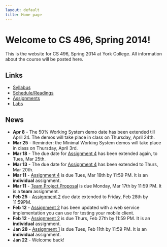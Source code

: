 ```yaml
---
layout: default
title: Home page
---
```


# Welcome to CS 496, Spring 2014!

This is the website for CS 496, Spring 2014 at York College.
All information about the course will be posted here.

## Links

* [Syllabus](syllabus.html)
* [Schedule/Readings](schedule.html)
* [Assignments](assign/index.html)
* [Labs](labs/index.html)

## News

* **Apr 8** - The 50% Working System demo date has been extended till April 24. The demos will take place in class on Thursday, April 24th.
* **Mar 25** - Reminder: the Minimal Working System demos will take place in class on Thursday, April 3rd.
* **Mar 18** - The due date for [Assignment 4](assign/assign04.html) has been extended again, to Tues, Mar 25th.
* **Mar 13** - The due date for [Assignment 4](assign/assign04.html) has been extended to Thurs, Mar 20th.
* **Mar 11** - [Assignment 4](assign/assign04.html) is due Tues, Mar 18th by 11:59 PM.  It is an **individual** assignment.
* **Mar 11** - [Team Project Proposal](assign/project.html) is due Monday, Mar 17th by 11:59 PM.  It is a **team** assignment.
* **Feb 25** - [Assignment 2](assign/assign02.html) due date extended to Friday, Feb 28th by 11:59PM.
* **Feb 12** - [Assignment 2](assign/assign02.html) has been updated with a web service implementation you can use for testing your mobile client.
* **Feb 12** - [Assignment 2](assign/assign02.html) is due Thurs, Feb 27th by 11:59 PM.  It is an **individual** assignment.
* **Jan 28** - [Assignment 1](assign/assign01.html) is due Tues, Feb 11th by 11:59 PM.  It is an **individual** assignment.
* **Jan 22** - Welcome back!
